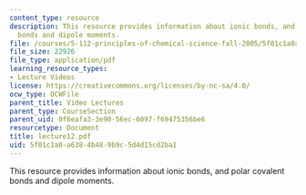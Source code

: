 ```yaml
---
content_type: resource
description: This resource provides information about ionic bonds, and polar covalent
  bonds and dipole moments.
file: /courses/5-112-principles-of-chemical-science-fall-2005/5f01c1a0a6384b489b9c5d4d15cd2ba1_lecture12.pdf
file_size: 22926
file_type: application/pdf
learning_resource_types:
- Lecture Videos
license: https://creativecommons.org/licenses/by-nc-sa/4.0/
ocw_type: OCWFile
parent_title: Video Lectures
parent_type: CourseSection
parent_uid: 0f6eafa3-3e90-56ec-6097-f69475356be6
resourcetype: Document
title: lecture12.pdf
uid: 5f01c1a0-a638-4b48-9b9c-5d4d15cd2ba1
---
```

This resource provides information about ionic bonds, and polar covalent bonds and dipole moments.